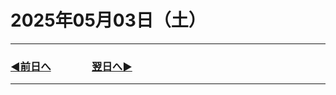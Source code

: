 # 2025年05月03日（土）

---

### [◀️前日へ](https://github.com/yuasys/chatty-journal/blob/main/2025/05/2025-05-02.md)&emsp;&emsp;&emsp;&emsp;[翌日へ▶️](https://github.com/yuasys/chatty-journal/blob/main/2025/05/2025-05-04.md)

---
